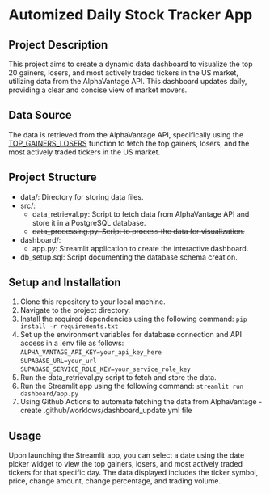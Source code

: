 # Automized Daily Stock Tracker App
## Project Description

This project aims to create a dynamic data dashboard to visualize the top 20 gainers, losers, and most actively traded tickers in the US market, utilizing data from the AlphaVantage API. This dashboard updates daily, providing a clear and concise view of market movers.

## Data Source

The data is retrieved from the AlphaVantage API, specifically using the [TOP_GAINERS_LOSERS](https://www.alphavantage.co/documentation/#gainer-loser) function to fetch the top gainers, losers, and the most actively traded tickers in the US market.

## Project Structure

- data/: Directory for storing data files.
- src/:
  - data_retrieval.py: Script to fetch data from AlphaVantage API and store it in a PostgreSQL database.
  - <s>data_processing.py: Script to process the data for visualization.</s>
- dashboard/:
  - app.py: Streamlit application to create the interactive dashboard.
- db_setup.sql: Script documenting the database schema creation.

## Setup and Installation

1. Clone this repository to your local machine.
2. Navigate to the project directory.
3. Install the required dependencies using the following command:
   `pip install -r requirements.txt`
4. Set up the environment variables for database connection and API access in a .env file as follows:
   `ALPHA_VANTAGE_API_KEY=your_api_key_here` <br>
    `SUPABASE_URL=your_url` <br>
    `SUPABASE_SERVICE_ROLE_KEY=your_service_role_key`<br>
5. Run the data_retrieval.py script to fetch and store the data.
6. Run the Streamlit app using the following command:
   `streamlit run dashboard/app.py`
7. Using Github Actions to automate fetching the data from AlphaVantage - create .github/worklows/dashboard_update.yml file

## Usage

Upon launching the Streamlit app, you can select a date using the date picker widget to view the top gainers, losers, and most actively traded tickers for that specific day. The data displayed includes the ticker symbol, price, change amount, change percentage, and trading volume.
